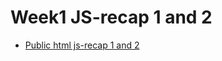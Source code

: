 # Week1 JS-recap 1 and 2

- [Public html js-recap 1 and 2](https://users.metropolia.fi/~gerlih/Week1/JS_recap/)
